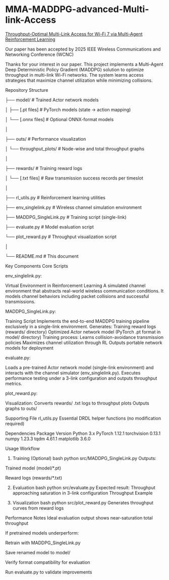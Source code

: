 # MMA-MADDPG-advanced-Multi-link-Access
[Throughput-Optimal Multi-Link Access for Wi-Fi 7 via Multi-Agent Reinforcement Learning](https://ieeexplore.ieee.org/document/10978161)

Our paper has been accepted by 2025 IEEE Wireless Communications and Networking Conference (WCNC)

Thanks for your interest in our paper. This project implements a Multi-Agent Deep Deterministic Policy Gradient (MADDPG) solution to optimize throughput in multi-link Wi-Fi networks. The system learns access strategies that maximize channel utilization while minimizing collisions.

Repository Structure

├── model/              # Trained Actor network models

│   ├── [.pt files]     # PyTorch models (state → action mapping)

│   └── [.onnx files]   # Optional ONNX-format models

│

├── outs/               # Performance visualization

│   └── throughput_plots/  # Node-wise and total throughput graphs

│

├── rewards/            # Training reward logs

│   └── [.txt files]    # Raw transmission success records per timeslot

│


├── rl_utils.py        # Reinforcement learning utilities

├── env_singlelink.py  # Wireless channel simulation environment

├── MADDPG_SingleLink.py  # Training script (single-link)

├── evaluate.py        # Model evaluation script

└── plot_reward.py     # Throughput visualization script

│

└── README.md           # This document

Key Components
Core Scripts

env_singlelink.py:


Virtual Environment in Reinforcement Learning
A simulated channel environment that abstracts real-world wireless communication conditions. It models channel behaviors including packet collisions and successful transmissions.

MADDPG_SingleLink.py:

Training Script
Implements the end-to-end MADDPG training pipeline exclusively in a single-link environment. Generates:
Training reward logs (rewards/ directory)
Optimized Actor network model (PyTorch .pt format in model/ directory)
Training process:
Learns collision-avoidance transmission policies
Maximizes channel utilization through RL
Outputs portable network models for deployment

evaluate.py:

Loads a pre-trained Actor network model (single-link environment) and interacts with the channel simulator (env_singlelink.py). Executes performance testing under a 3-link configuration and outputs throughput metrics.

plot_reward.py:

Visualization:
Converts rewards/ .txt logs to throughput plots
Outputs graphs to outs/

Supporting File
rl_utils.py
Essential DRDL helper functions (no modification required)

Dependencies
Package	Version
Python	3.x
PyTorch	1.12.1
torchvision	0.13.1
numpy	1.23.3
tqdm	4.61.1
matplotlib	3.6.0

Usage Workflow
1. Training (Optional)
bash
python src/MADDPG_SingleLink.py
Outputs:

Trained model (model/*.pt)

Reward logs (rewards/*.txt)

2. Evaluation
bash
python src/evaluate.py
Expected result:
Throughput approaching saturation in 3-link configuration
Throughput Example

3. Visualization
bash
python src/plot_reward.py
Generates throughput curves from reward logs

Performance Notes
Ideal evaluation output shows near-saturation total throughput

If pretrained models underperform:

Retrain with MADDPG_SingleLink.py

Save renamed model to model/

Verify format compatibility for evaluation

Run evaluate.py to validate improvements
